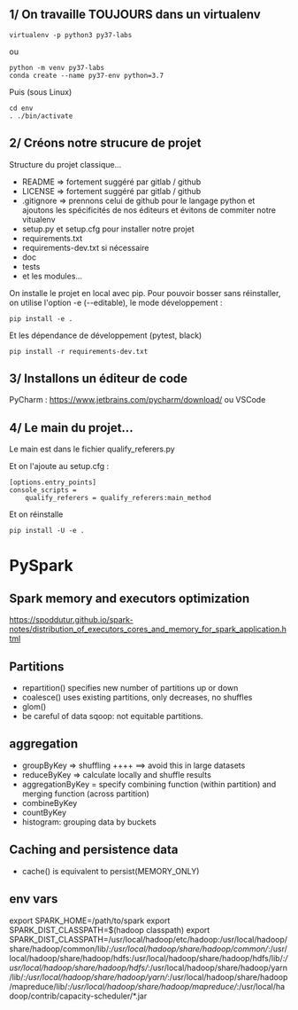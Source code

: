 ## 1/ On travaille TOUJOURS dans un virtualenv
````
virtualenv -p python3 py37-labs
````
ou 
````
python -m venv py37-labs
conda create --name py37-env python=3.7
````
Puis (sous Linux)
````
cd env
. ./bin/activate
````

## 2/ Créons notre strucure de projet
Structure du projet classique...
* README => fortement suggéré par gitlab / github
* LICENSE => fortement suggéré par gitlab / github
* .gitignore => prennons celui de github pour le langage python et ajoutons les spécificités de nos éditeurs et évitons de commiter notre vitualenv
* setup.py et setup.cfg pour installer notre projet
* requirements.txt
* requirements-dev.txt si nécessaire
* doc
* tests
* et les modules...

On installe le projet en local avec pip. Pour pouvoir bosser sans réinstaller, on utilise l'option -e (--editable), le mode développement :
````
pip install -e .
````

Et les dépendance de développement (pytest, black)
````
pip install -r requirements-dev.txt
````

## 3/ Installons un éditeur de code
PyCharm : https://www.jetbrains.com/pycharm/download/
ou VSCode

## 4/ Le main du projet...

Le main est dans le fichier qualify_referers.py

Et on l'ajoute au setup.cfg :
````
[options.entry_points]
console_scripts =
    qualify_referers = qualify_referers:main_method
```` 
Et on réinstalle
````
pip install -U -e .
````

# PySpark
## Spark memory and executors optimization
https://spoddutur.github.io/spark-notes/distribution_of_executors_cores_and_memory_for_spark_application.html

## Partitions
* repartition() specifies new number of partitions up or down
* coalesce() uses existing partitions, only decreases, no shuffles
* glom()
* be careful of data sqoop: not equitable partitions.

## aggregation
* groupByKey => shuffling ++++ ==> avoid this in large datasets
* reduceByKey => calculate locally and shuffle results
* aggregationByKey = specify combining function (within partition) and merging function (across partition)
* combineByKey
* countByKey
* histogram: grouping data by buckets

## Caching and persistence data
* cache() is equivalent to persist(MEMORY_ONLY)


## env vars
export SPARK_HOME=/path/to/spark
export SPARK_DIST_CLASSPATH=$(hadoop classpath)
export SPARK_DIST_CLASSPATH=/usr/local/hadoop/etc/hadoop:/usr/local/hadoop/share/hadoop/common/lib/*:/usr/local/hadoop/share/hadoop/common/*:/usr/local/hadoop/share/hadoop/hdfs:/usr/local/hadoop/share/hadoop/hdfs/lib/*:/usr/local/hadoop/share/hadoop/hdfs/*:/usr/local/hadoop/share/hadoop/yarn/lib/*:/usr/local/hadoop/share/hadoop/yarn/*:/usr/local/hadoop/share/hadoop/mapreduce/lib/*:/usr/local/hadoop/share/hadoop/mapreduce/*:/usr/local/hadoop/contrib/capacity-scheduler/*.jar


